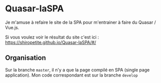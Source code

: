 # Quasar-laSPA

Je m'amuse à refaire le site de la SPA pour m'entrainer à faire du Quasar / Vue.js.

Si vous voulez voir le résultat du site c'est ici : https://shiropetite.github.io/Quasar-laSPA/#/

## Organisation

Sur la branche `master`, il n'y a que la page compilé en SPA (single page application).
Mon code correspondant est sur la branche `develop`


